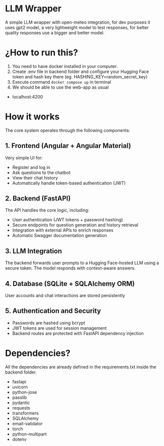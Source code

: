 # LLM Wrapper 
A simple LLM wrapper with open-meteo integration, for dev purposes it uses gpt2 model, a very lightweight model to test responses, for better quality responses use a bigger and better model.

# ¿How to run this?
1. You need to have docker installed in your computer.
2. Create .env file in backend folder and configure your Hugging Face token and hash key there (eg. HASHING_KEY=random_secret_key)
3. Execute command `docker compose up` in  terminal
4. We should be able to use the web-app as usual
- localhost:4200

# How it works
The core system operates through the following components:

## 1. Frontend (Angular + Angular Material)
Very simple UI for:
- Register and log in
- Ask questions to the chatbot
- View their chat history
- Automatically handle token-based authentication (JWT)

## 2. Backend (FastAPI)
The API handles the core logic, including:
- User authentication (JWT tokens + password hashing)
- Secure endpoints for question generation and history retrieval
- Integration with external APIs to enrich responses
- Automatic Swagger documentation generation

## 3. LLM Integration
The backend forwards user prompts to a Hugging Face-hosted LLM using a secure token. The model responds with context-aware answers.

## 4. Database (SQLite + SQLAlchemy ORM)
User accounts and chat interactions are stored persistently

## 5. Authentication and Security
- Passwords are hashed using bcrypt
- JWT tokens are used for session management
- Backend routes are protected with FastAPI dependency injection



# Dependencies?
All the dependencies are already defined in the requirements.txt inside the backend folder.
- fastapi
- uvicorn
- python-jose
- passlib
- pydantic
- requests
- transformers
- SQLAlchemy
- email-validator
- torch
- python-multipart
- dotenv

